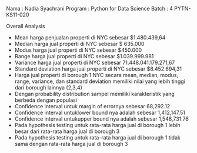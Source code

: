 Nama : Nadia Syachrani
Program : Python for Data Science
Batch : 4
PYTN-KS11-020

Overall Analysis
* Mean harga penjualan properti di NYC sebesar $1.480.439,64
* Median harga jual properti di NYC sebesar  $ 635.000
* Modus harga jual properti di NYC sebesar  $450.000
* Range harga jual properti di NYC sebesar $1.039.999.981
* Variance harga jual properti di NYC sebesar 71.448.041.179.271,67
* Standard deviation harga jual properti di NYC sebesar $8.452.694,31
* Harga jual properti di borough 1 NYC secara mean, median, modus, range, variance, dan standard deviation memiliki nilai yang lebih tinggi dari borough lainnya (2,3,4)
* Dengan probability distribution sampel memiliki karakteristik yang berbeda dengan populasi
* Confidence interval untuk margin of errornya sebesar 68,292.12
* Confidence interval untuklower bound nya adalah sebesar 1,412,147.51
* Confidence interval untukupper bound nya adalah sebesar 1,548,731.76
* Pada hypothesis testing untuk rata-rata harga jual di borough 1 lebih besar dari rata-rata harga jual di borough 3
* Pada hypothesis testing untuk rata-rata harga jual di borough 1 tidak sama dengan rata-rata harga jual di borough 3

